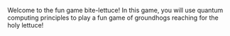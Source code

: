 Welcome to the fun game bite-lettuce! In this game, you will use quantum computing principles to play a fun game of groundhogs reaching for the holy lettuce!
